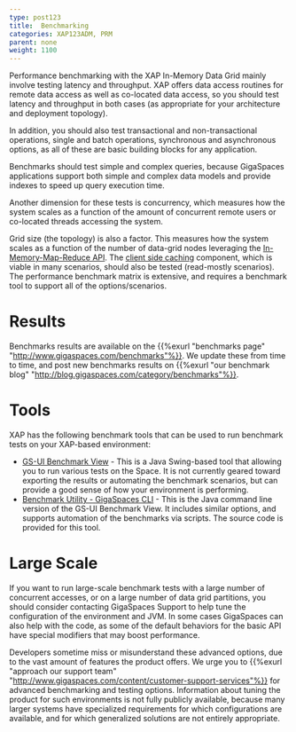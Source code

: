 ```yaml
---
type: post123
title:  Benchmarking
categories: XAP123ADM, PRM
parent: none
weight: 1100
---
```



Performance benchmarking with the XAP In-Memory Data Grid mainly involve testing latency and throughput. XAP offers data access routines for remote data access as well as co-located data access, so you should test latency and throughput in both cases (as appropriate for your architecture and deployment topology).

In addition, you should also test transactional and non-transactional operations, single and batch operations, synchronous and asynchronous options, as all of these are basic building blocks for any application.

Benchmarks should test simple and complex queries, because GigaSpaces applications support both simple and complex data models and provide indexes to speed up query execution time.

Another dimension for these tests is concurrency, which measures how the system scales as a function of the amount of concurrent remote users or co-located threads accessing the system.

Grid size (the topology) is also a factor. This measures how the system scales as a function of the number of data-grid nodes leveraging the [In-Memory-Map-Reduce API](../dev-java/task-execution-overview.html). The [client side caching](../dev-java/client-side-caching.html) component, which is viable in many scenarios, should also be tested (read-mostly scenarios). The performance benchmark matrix is extensive, and requires a benchmark tool to support all of the options/scenarios.

# Results

Benchmarks results are available on the {{%exurl "benchmarks page" "http://www.gigaspaces.com/benchmarks"%}}. We update these from time to time, and post new benchmarks results on {{%exurl "our benchmark blog" "http://blog.gigaspaces.com/category/benchmarks"%}}.

# Tools

XAP has the following benchmark tools that can be used to run benchmark tests on your XAP-based environment:

- [GS-UI Benchmark View](./benchmark-browser.html) - This is a Java Swing-based tool that allowing you to run various tests on the Space. It is not currently geared toward exporting the results or automating the benchmark scenarios, but can provide a good sense of how your environment is performing.
- [Benchmark Utility - GigaSpaces CLI](./benchmark-utility-cli.html) - This is the Java command line version of the GS-UI Benchmark View. It includes similar options, and supports automation of the benchmarks via scripts. The source code is provided for this tool.

# Large Scale

If you want to run large-scale benchmark tests with a large number of concurrent accesses, or on a large number of data grid partitions, you should consider contacting GigaSpaces Support to help tune the configuration of the environment and JVM. In some cases GigaSpaces can also help with the code, as some of the default behaviors for the basic API have special modifiers that may boost performance.

Developers sometime miss or misunderstand these advanced options, due to the vast amount of features the product offers. We urge you to {{%exurl "approach our support team" "http://www.gigaspaces.com/content/customer-support-services"%}} for advanced benchmarking and testing options. Information about tuning the product for such environments is not fully publicly available, because many larger systems have specialized requirements for which configurations are available, and for which generalized solutions are not entirely appropriate.

